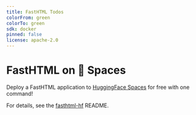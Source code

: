 ```yaml
---
title: FastHTML Todos
colorFrom: green
colorTo: green
sdk: docker
pinned: false
license: apache-2.0
---
```


# FastHTML on 🤗 Spaces

Deploy a FastHTML application to [HuggingFace Spaces](https://huggingface.co/spaces) for free with one command!

For details, see the [fasthtml-hf](https://github.com/AnswerDotAI/fasthtml-hf) README.

